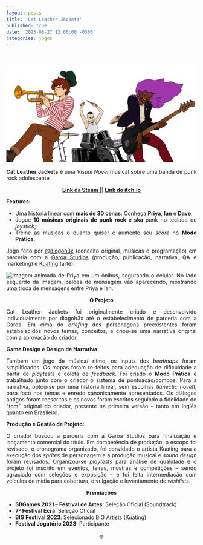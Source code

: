 ```yaml
---
layout: posts
title: 'Cat Leather Jackets'
published: true
date: '2023-08-27 12:00:00 -0300'
categories: jogos
---
```



<div style="text-align:justify">
<p>⠀</p>
<p> <img src="/assets/posts-images/clj-images/catleatherjackets_characters_banner.png" alt="Ilustração de Dave com um trompete, Ian na bateria e Priya com uma guitarra."> </p>
<p> </p>
<p> <b>Cat Leather Jackets</b> é uma <i>Visual Novel</i> musical sobre uma banda de punk rock adolescente.</p>
<p style="text-align:center"> <b> <a href= "https://store.steampowered.com/app/1673830/Cat_Leather_Jackets/"> Link da Steam </a> </b> || <b> <a href= "https://diogoh3x.itch.io/clj"> Link do itch.io </a> </b> </p>
<p> </p>
<p> <b> Features: </b> </p>
<ul>
<li>Uma história linear com <b>mais de 30 cenas</b>: Conheça <b>Priya</b>, <b>Ian</b> e <b>Dave</b>.</li>
<li>Jogue <b>10 músicas originais de punk rock e ska </b>punk no teclado ou <i>joystick</i>;</li>
<li>Treine as músicas o quanto quiser e aumente seu <i>score</i> no <b>Modo Prática</b>.</li>
</ul>
<p></p>
<p> Jogo feito por <a href= "https://twitter.com/diogoh3x">@diogoh3x</a> (conceito original, músicas e programação) em parceria com a <a href= "http://garoastudios.com">Garoa Studios</a> (produção, publicação, narrativa, QA e marketing) e <a href= "https://kuating.artstation.com">Kuating</a> (arte).</p>
<p> </p>
<p> <img src="/assets/posts-images/clj-images/priya_bus.gif" alt="Imagem animada de Priya em um ônibus, segurando o celular. No lado esquerdo da imagem, balões de mensagem vão aparecendo, mostrando uma troca de mensagens entre Priya e Ian."> </p>
<p style="text-align:center"> <b> O Projeto </b> </p>
<p> Cat Leather Jackets foi originalmente criado e desenvolvido individualmente por diogoh3x até o estabelecimento de parceria com a Garoa. Em cima do <i>briefing</i> dos personagens preexistentes foram estabelecidos novos temas, conceitos, e criou-se uma narrativa original com a aprovação do criador.</p>
<p> <b>Game Design e Design de Narrativa: </b> </p>
<p> Também um jogo de música/ ritmo, os inputs dos <i>beatmaps</i> foram simplificados. Os mapas foram re-feitos para adequação de dificuldade a partir de <i>playtests</i> e coleta de <i>feedback</i>. Foi criado o <b>Modo Prática</b> e trabalhado junto com o criador o sistema de pontuação/combos. Para a narrativa, optou-se por uma história linear, sem escolhas (<i>kinectic novel</i>), para foco nos temas e enredo canonicamente apresentados. Os diálogos antigos foram reescritos e os novos foram escritos seguindo a fidelidade do "tom" original do criador, presente na primeira versão – tanto em Inglês quanto em Brasileiro.</p>
<p> <b>Produção e Gestão de Projeto:</b> </p>
<p> O criador buscou a parceria com a Garoa Studios para finalização e lançamento comercial do título. Em competência de produção, o escopo foi revisado, o cronograma organizado, foi convidado o artista Kuating para a execução dos <i>sprites</i> de personagem e a produção musical e <i>sound design</i> foram revisados. Organizou-se <i>playtests</i> para análise de qualidade e o projeto foi inscrito em eventos, feiras, mostras e competições – sendo agraciado com seleções e exposição – e foi feita intermediação com veículos de mídia para cobertura, divulgação e levantamento de <i>wishlists</i>.
<p style="text-align:center"> <b> Premiações </b> </p>
<ul>
<li><b>SBGames 2021 – Festival de Artes</b>: Seleção Oficial (Soundtrack)</li>
<li><b>7º Festival Ecrã</b>: Seleção Oficial</li>
<li><b>BIG Festival 2023</b>: Selecionado BIG Artists (Kuating)</li>
<li><b>Festival Jogatório 2023</b>: Participante</li>
</ul>
<p style="text-align:center"> ╦ </p>
